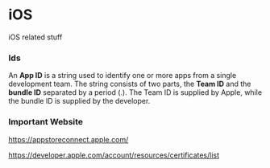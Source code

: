 # iOS
iOS related stuff

### Ids
An **App ID** is a string used to identify one or more apps from a single development team. The string consists of two parts, the **Team ID** and the **bundle ID** separated by a period (.). The Team ID is supplied by Apple, while the bundle ID is supplied by the developer.

### Important Website

https://appstoreconnect.apple.com/

https://developer.apple.com/account/resources/certificates/list


